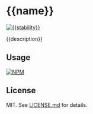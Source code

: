 # {{name}}

[![{{stability}}](http://badges.github.io/stability-badges/dist/{{stability}}.svg)](http://github.com/badges/stability-badges)

{{description}}

## Usage

[![NPM](https://nodei.co/npm/{{name}}.png)](https://nodei.co/npm/{{name}}/)

## License

MIT. See [LICENSE.md](http://github.com/{{user.github}}/{{name}}/blob/master/LICENSE.md) for details.
